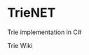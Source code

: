 # TrieNET
Trie implementation in C#

<a href="https://en.wikipedia.org/wiki/Trie" target=_blank title="Trie Wiki"></a>Trie Wiki<br/>
